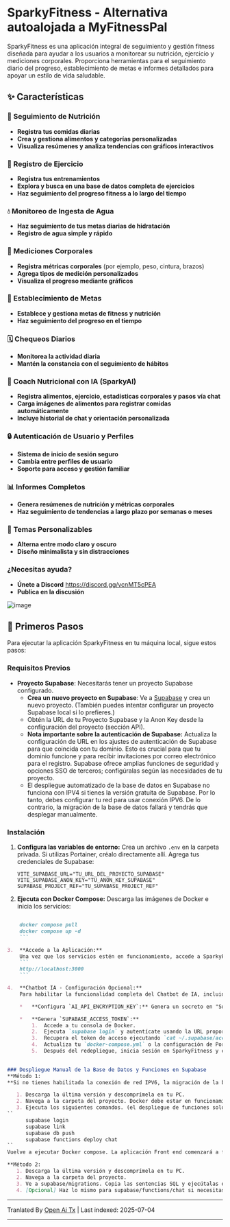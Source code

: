 # SparkyFitness - Alternativa autoalojada a MyFitnessPal

SparkyFitness es una aplicación integral de seguimiento y gestión fitness diseñada para ayudar a los usuarios a monitorear su nutrición, ejercicio y mediciones corporales. Proporciona herramientas para el seguimiento diario del progreso, establecimiento de metas e informes detallados para apoyar un estilo de vida saludable.


## ✨ Características

### 🍎 Seguimiento de Nutrición

* **Registra tus comidas diarias**
* **Crea y gestiona alimentos y categorías personalizadas**
* **Visualiza resúmenes y analiza tendencias con gráficos interactivos**

### 💪 Registro de Ejercicio

* **Registra tus entrenamientos**
* **Explora y busca en una base de datos completa de ejercicios**
* **Haz seguimiento del progreso fitness a lo largo del tiempo**

### 💧 Monitoreo de Ingesta de Agua

* **Haz seguimiento de tus metas diarias de hidratación**
* **Registro de agua simple y rápido**

### 📏 Mediciones Corporales

* **Registra métricas corporales** (por ejemplo, peso, cintura, brazos)
* **Agrega tipos de medición personalizados**
* **Visualiza el progreso mediante gráficos**

### 🎯 Establecimiento de Metas

* **Establece y gestiona metas de fitness y nutrición**
* **Haz seguimiento del progreso en el tiempo**

### 🗓️ Chequeos Diarios

* **Monitorea la actividad diaria**
* **Mantén la constancia con el seguimiento de hábitos**

### 🤖 Coach Nutricional con IA (SparkyAI)

* **Registra alimentos, ejercicio, estadísticas corporales y pasos vía chat**
* **Carga imágenes de alimentos para registrar comidas automáticamente**
* **Incluye historial de chat y orientación personalizada**

### 🔒 Autenticación de Usuario y Perfiles

* **Sistema de inicio de sesión seguro**
* **Cambia entre perfiles de usuario**
* **Soporte para acceso y gestión familiar**

### 📊 Informes Completos

* **Genera resúmenes de nutrición y métricas corporales**
* **Haz seguimiento de tendencias a largo plazo por semanas o meses**

### 🎨 Temas Personalizables

* **Alterna entre modo claro y oscuro**
* **Diseño minimalista y sin distracciones**

### ¿Necesitas ayuda?
* **Únete a Discord**
  https://discord.gg/vcnMT5cPEA
* **Publica en la discusión**


![image](https://github.com/user-attachments/assets/ccc7f34e-a663-405f-a4d4-a9888c3197bc)


## 🚀 Primeros Pasos

Para ejecutar la aplicación SparkyFitness en tu máquina local, sigue estos pasos:

### Requisitos Previos

*   **Proyecto Supabase**: Necesitarás tener un proyecto Supabase configurado.
    *   **Crea un nuevo proyecto en Supabase**: Ve a [Supabase](https://app.supabase.com/) y crea un nuevo proyecto. (También puedes intentar configurar un proyecto Supabase local si lo prefieres.)
    *   Obtén la URL de tu Proyecto Supabase y la Anon Key desde la configuración del proyecto (sección API).
    *   **Nota importante sobre la autenticación de Supabase:** Actualiza la configuración de URL en los ajustes de autenticación de Supabase para que coincida con tu dominio. Esto es crucial para que tu dominio funcione y para recibir invitaciones por correo electrónico para el registro. Supabase ofrece amplias funciones de seguridad y opciones SSO de terceros; configúralas según las necesidades de tu proyecto.
    *   El despliegue automatizado de la base de datos en Supabase no funciona con IPV4 si tienes la versión gratuita de Supabase. Por lo tanto, debes configurar tu red para usar conexión IPV6. De lo contrario, la migración de la base de datos fallará y tendrás que desplegar manualmente.       


    

### Instalación

1.  **Configura las variables de entorno:**
    Crea un archivo `.env` en la carpeta privada. Si utilizas Portainer, créalo directamente allí.
    Agrega tus credenciales de Supabase:
    ```
    VITE_SUPABASE_URL="TU_URL_DEL_PROYECTO_SUPABASE"
    VITE_SUPABASE_ANON_KEY="TU_ANON_KEY_SUPABASE"
    SUPABASE_PROJECT_REF="TU_SUPABASE_PROJECT_REF"    
    ```

2.  **Ejecuta con Docker Compose:**
    Descarga las imágenes de Docker e inicia los servicios:
    ```sh
```markdown
    docker compose pull
    docker compose up -d
    ```

3.  **Accede a la Aplicación:**
    Una vez que los servicios estén en funcionamiento, accede a SparkyFitness en tu navegador web en:
    ```
    http://localhost:3000
    ```

4.  **Chatbot IA - Configuración Opcional:**
    Para habilitar la funcionalidad completa del Chatbot de IA, incluida el almacenamiento seguro de la clave API y el acceso a la base de datos, sigue estos pasos:

    *   **Configura `AI_API_ENCRYPTION_KEY`:** Genera un secreto en "Supabase -> Edge Functions" -> "Environment Variables". Esta clave se utiliza para cifrar tus claves de IA cuando se almacenan en Supabase.

    *   **Genera `SUPABASE_ACCESS_TOKEN`:**
        1.  Accede a tu consola de Docker.
        2.  Ejecuta `supabase login` y autentícate usando la URL proporcionada.
        3.  Recupera el token de acceso ejecutando `cat ~/.supabase/access-token`.
        4.  Actualiza tu `docker-compose.yml` o la configuración de Portainer con este token para volver a desplegar.
        5.  Después del redepliegue, inicia sesión en SparkyFitness y configura el servicio de IA con tu proveedor preferido.
     

### Despliegue Manual de la Base de Datos y Funciones en Supabase
**Método 1:  
**Si no tienes habilitada la conexión de red IPV6, la migración de la base de datos fallará ya que la versión gratuita de Supabase no soporta conexión directa por IPV4.

   1. Descarga la última versión y descomprímela en tu PC.
   2. Navega a la carpeta del proyecto. Docker debe estar en funcionamiento.
   3. Ejecuta los siguientes comandos. (el despliegue de funciones solo es necesario para la configuración de IA. Si no necesitas ChatBOT, puedes omitirlo)
``
      supabase login  
      supabase link  
      supabase db push  
      supabase functions deploy chat   
``
Vuelve a ejecutar Docker compose. La aplicación Front end comenzará a funcionar.

**Método 2:  
   1. Descarga la última versión y descomprímela en tu PC.  
   2. Navega a la carpeta del proyecto.  
   3. Ve a supabase/migrations. Copia las sentencias SQL y ejecútalas en Supabase-->Project-->SQL Editor una por una en orden ASC.  
   4. [Opcional] Haz lo mismo para supabase/functions/chat si necesitas el ChatBOT de IA. Copia index.js y ejecútalo en Supabase-->Project-->Edge Function-->Deploy new function.  
```

---

Tranlated By [Open Ai Tx](https://github.com/OpenAiTx/OpenAiTx) | Last indexed: 2025-07-04

---